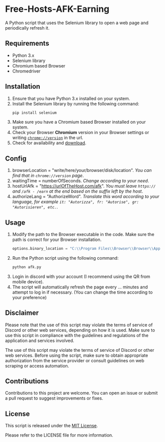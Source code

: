 # Free-Hosts-AFK-Earning
A Python script that uses the Selenium library to open a web page and periodically refresh it.

## Requirements

- Python 3.x
- Selenium library
- Chromium based Browser
- Chromedriver

## Installation

1. Ensure that you have Python 3.x installed on your system.
2. Install the Selenium library by running the following command:
   ```python
   pip install selenium
   ```
3. Make sure you have a Chromium based Browser installed on your system.
4. Check your Browser **Chromium** version in your Browser settings or writing [`chrome://version`](chrome://version) in the url.
5. Check for availability and [download](https://googlechromelabs.github.io/chrome-for-testing).

## Config
1. browserLocation = "write/here/your/browser/disk/location".
   _You can find that in `chrome://version` page_.
2. waitingTime = numberOfSeconds.
   _Change according to your need_.
3. hostUrlAfk = "https://urlOfTheHost.com/afk".
   _You must leave `https://` and `/afk - /earn` at the end based on the suffix left by the host_.
4. authorizeLang = "AuthorizeWord".
   _Translate this word according to your language, for example `it: "Autorizza", fr: "Autorise", gr: "Autorisieren", etc.`_.

## Usage

1. Modify the path to the Browser executable in the code. Make sure the path is correct for your Browser installation.
   ```python
   options.binary_location = "C:\\Program Files\\Browser\\Browser\\Application\\browser.exe"
   ```  
2. Run the Python script using the following command:
   ```python
   python afk.py
   ```
3. Login in discord with your account (I recommend using the QR from mobile device).
4. The script will automatically refresh the page every ... minutes and attempt to log in if necessary. (You can change the time according to your preference)


## Disclaimer

Please note that the use of this script may violate the terms of service of Discord or other web services, depending on how it is used. Make sure to use this script in compliance with the guidelines and regulations of the application and services involved.

The use of this script may violate the terms of service of Discord or other web services. Before using the script, make sure to obtain appropriate authorization from the service provider or consult guidelines on web scraping or access automation.

## Contributions

Contributions to this project are welcome. You can open an issue or submit a pull request to suggest improvements or fixes.

## License

This script is released under the [MIT License](https://opensource.org/licenses/MIT).

Please refer to the LICENSE file for more information.
